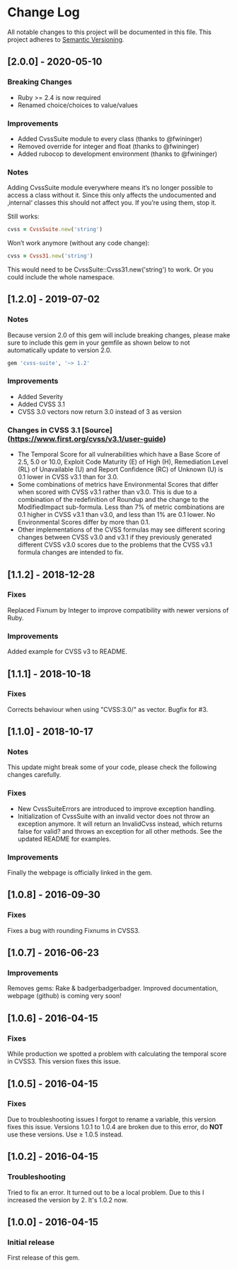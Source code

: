 # Change Log
All notable changes to this project will be documented in this file.
This project adheres to [Semantic Versioning](http://semver.org/).

## [2.0.0] - 2020-05-10

### Breaking Changes
* Ruby >= 2.4 is now required
* Renamed choice/choices to value/values

### Improvements
* Added CvssSuite module to every class (thanks to @fwininger)
* Removed override for integer and float (thanks to @fwininger)
* Added rubocop to development environment (thanks to @fwininger)

### Notes
Adding CvssSuite module everywhere means it’s no longer possible to access a class without it. Since this only affects the undocumented and ‚internal‘ classes this should not affect you. If you’re using them, stop it.

Still works:

```ruby
cvss = CvssSuite.new('string')
```

Won’t work anymore (without any code change):

```ruby
cvss = Cvss31.new('string')
```

This would need to be CvssSuite::Cvss31.new('string') to work. Or you could include the whole namespace.

## [1.2.0] - 2019-07-02

### Notes
Because version 2.0 of this gem will include breaking changes, please make sure to include this gem in your gemfile as shown below to not automatically update to version 2.0.

```ruby
gem 'cvss-suite', '~> 1.2'
```

### Improvements
* Added Severity
* Added CVSS 3.1
* CVSS 3.0 vectors now return 3.0 instead of 3 as version

### Changes in CVSS 3.1 [Source] (https://www.first.org/cvss/v3.1/user-guide)
* The Temporal Score for all vulnerabilities which have a Base Score of 2.5, 5.0 or 10.0, Exploit Code Maturity (E) of High (H), Remediation Level (RL) of Unavailable (U) and Report Confidence (RC) of Unknown (U) is 0.1 lower in CVSS v3.1 than for 3.0.
* Some combinations of metrics have Environmental Scores that differ when scored with CVSS v3.1 rather than v3.0. This is due to a combination of the redefinition of Roundup and the change to the ModifiedImpact sub-formula. Less than 7% of metric combinations are 0.1 higher in CVSS v3.1 than v3.0, and less than 1% are 0.1 lower. No Environmental Scores differ by more than 0.1.
* Other implementations of the CVSS formulas may see different scoring changes between CVSS v3.0 and v3.1 if they previously generated different CVSS v3.0 scores due to the problems that the CVSS v3.1 formula changes are intended to fix.

## [1.1.2] - 2018-12-28

### Fixes
Replaced Fixnum by Integer to improve compatibility with newer versions of Ruby.

### Improvements
Added example for CVSS v3 to README.

## [1.1.1] - 2018-10-18

### Fixes
Corrects behaviour when using "CVSS:3.0/" as vector. Bugfix for #3.

## [1.1.0] - 2018-10-17

### Notes
This update might break some of your code, please check the following changes carefully.

### Fixes
* New CvssSuiteErrors are introduced to improve exception handling.
* Initialization of CvssSuite with an invalid vector does not throw an exception anymore. It will return an InvalidCvss
instead, which returns false for valid? and throws an exception for all other methods. See the updated README for
examples.

### Improvements
Finally the webpage is officially linked in the gem.

## [1.0.8] - 2016-09-30
### Fixes
Fixes a bug with rounding Fixnums in CVSS3.

## [1.0.7] - 2016-06-23
### Improvements
Removes gems: Rake & badgerbadgerbadger. Improved documentation, webpage (github) is coming very soon!

## [1.0.6] - 2016-04-15
### Fixes
While production we spotted a problem with calculating the temporal score in CVSS3. This version fixes this issue.

## [1.0.5] - 2016-04-15
### Fixes
Due to troubleshooting issues I forgot to rename a variable, this version fixes this issue.
Versions 1.0.1 to 1.0.4 are broken due to this error, do **NOT** use these versions. Use ≥ 1.0.5 instead.

## [1.0.2] - 2016-04-15
### Troubleshooting
Tried to fix an error. It turned out to be a local problem. Due to this I increased the version by 2. It's 1.0.2 now.

## [1.0.0] - 2016-04-15
### Initial release
First release of this gem.
